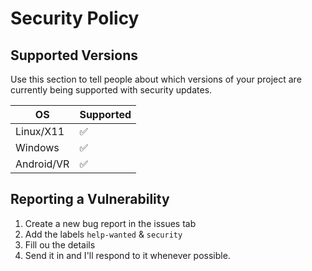 # Security Policy

## Supported Versions

Use this section to tell people about which versions of your project are
currently being supported with security updates.

| OS | Supported |
| ---------- | ------------------ |
| Linux/X11  | :white_check_mark: |
| Windows    | :white_check_mark: |
| Android/VR | :white_check_mark: |

## Reporting a Vulnerability

1. Create a new bug report in the issues tab
2. Add the labels `help-wanted` & `security`
3. Fill ou the details
4. Send it in and I'll respond to it whenever possible.
